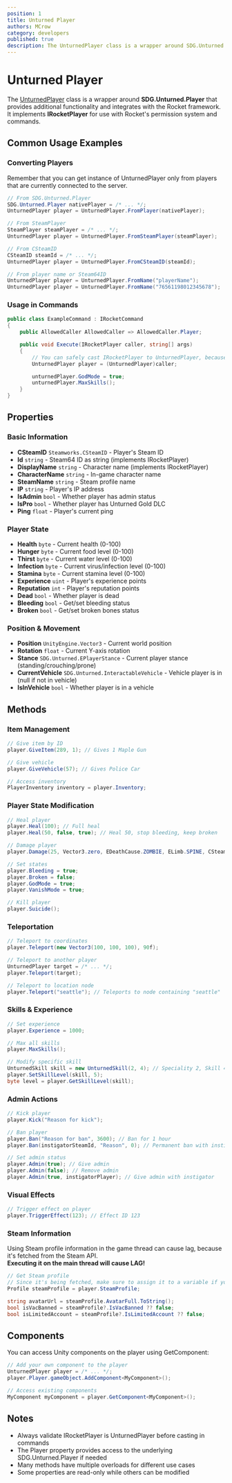 ```yaml
---
position: 1
title: Unturned Player
authors: MCrow
category: developers
published: true
description: The UnturnedPlayer class is a wrapper around SDG.Unturned.Player that provides additional functionality and integrates with the Rocket framework.
---
```

# Unturned Player

The [UnturnedPlayer](https://github.com/SmartlyDressedGames/Legally-Distinct-Missile/blob/master/Rocket.Unturned/Player/UnturnedPlayer.cs) class is a wrapper around **SDG.Unturned.Player** that provides additional functionality and integrates with the Rocket framework. It implements **IRocketPlayer** for use with Rocket's permission system and commands.

## Common Usage Examples

### Converting Players
Remember that you can get instance of UnturnedPlayer only from players that are currently connected to the server.
```csharp
// From SDG.Unturned.Player
SDG.Unturned.Player nativePlayer = /* ... */;
UnturnedPlayer player = UnturnedPlayer.FromPlayer(nativePlayer);

// From SteamPlayer
SteamPlayer steamPlayer = /* ... */;
UnturnedPlayer player = UnturnedPlayer.FromSteamPlayer(steamPlayer);

// From CSteamID
CSteamID steamId = /* ... */;
UnturnedPlayer player = UnturnedPlayer.FromCSteamID(steamId);

// From player name or Steam64ID
UnturnedPlayer player = UnturnedPlayer.FromName("playerName");
UnturnedPlayer player = UnturnedPlayer.FromName("76561198012345678");
```

### Usage in Commands

```csharp
public class ExampleCommand : IRocketCommand
{
    public AllowedCaller AllowedCaller => AllowedCaller.Player;

    public void Execute(IRocketPlayer caller, string[] args)
    {
        // You can safely cast IRocketPlayer to UnturnedPlayer, because AllowedCaller is Player
        UnturnedPlayer player = (UnturnedPlayer)caller;

        unturnedPlayer.GodMode = true;
        unturnedPlayer.MaxSkills();
    }
}
```

## Properties

### Basic Information
- **CSteamID** `Steamworks.CSteamID` - Player's Steam ID
- **Id** `string` - Steam64 ID as string (implements IRocketPlayer)
- **DisplayName** `string` - Character name (implements IRocketPlayer)  
- **CharacterName** `string` - In-game character name
- **SteamName** `string` - Steam profile name
- **IP** `string` - Player's IP address
- **IsAdmin** `bool` - Whether player has admin status
- **IsPro** `bool` - Whether player has Unturned Gold DLC
- **Ping** `float` - Player's current ping

### Player State
- **Health** `byte` - Current health (0-100)
- **Hunger** `byte` - Current food level (0-100)
- **Thirst** `byte` - Current water level (0-100)
- **Infection** `byte` - Current virus/infection level (0-100)
- **Stamina** `byte` - Current stamina level (0-100)
- **Experience** `uint` - Player's experience points
- **Reputation** `int` - Player's reputation points
- **Dead** `bool` - Whether player is dead
- **Bleeding** `bool` - Get/set bleeding status
- **Broken** `bool` - Get/set broken bones status

### Position & Movement
- **Position** `UnityEngine.Vector3` - Current world position
- **Rotation** `float` - Current Y-axis rotation
- **Stance** `SDG.Unturned.EPlayerStance` - Current player stance (standing/crouching/prone)
- **CurrentVehicle** `SDG.Unturned.InteractableVehicle` - Vehicle player is in (null if not in vehicle)
- **IsInVehicle** `bool` - Whether player is in a vehicle

## Methods

### Item Management
```csharp
// Give item by ID
player.GiveItem(289, 1); // Gives 1 Maple Gun

// Give vehicle
player.GiveVehicle(57); // Gives Police Car

// Access inventory
PlayerInventory inventory = player.Inventory;
```

### Player State Modification
```csharp
// Heal player
player.Heal(100); // Full heal
player.Heal(50, false, true); // Heal 50, stop bleeding, keep broken

// Damage player
player.Damage(25, Vector3.zero, EDeathCause.ZOMBIE, ELimb.SPINE, CSteamID.Nil);

// Set states
player.Bleeding = true;
player.Broken = false;
player.GodMode = true;
player.VanishMode = true;

// Kill player
player.Suicide();
```

### Teleportation
```csharp
// Teleport to coordinates
player.Teleport(new Vector3(100, 100, 100), 90f);

// Teleport to another player
UnturnedPlayer target = /* ... */;
player.Teleport(target);

// Teleport to location node
player.Teleport("seattle"); // Teleports to node containing "seattle"
```

### Skills & Experience
```csharp
// Set experience
player.Experience = 1000;

// Max all skills
player.MaxSkills();

// Modify specific skill
UnturnedSkill skill = new UnturnedSkill(2, 4); // Speciality 2, Skill 4
player.SetSkillLevel(skill, 5);
byte level = player.GetSkillLevel(skill);
```

### Admin Actions
```csharp
// Kick player
player.Kick("Reason for kick");

// Ban player
player.Ban("Reason for ban", 3600); // Ban for 1 hour
player.Ban(instigatorSteamId, "Reason", 0); // Permanent ban with instigator

// Set admin status
player.Admin(true); // Give admin
player.Admin(false); // Remove admin
player.Admin(true, instigatorPlayer); // Give admin with instigator
```

### Visual Effects
```csharp
// Trigger effect on player
player.TriggerEffect(123); // Effect ID 123
```

### Steam Information
Using Steam profile information in the game thread can cause lag, because it's fetched from the Steam API.  
**Executing it on the main thread will cause LAG!**

```csharp
// Get Steam profile
// Since it's being fetched, make sure to assign it to a variable if you need to use it multiple times.
Profile steamProfile = player.SteamProfile;

string avatarUrl = steamProfile.AvatarFull.ToString();
bool isVacBanned = steamProfile?.IsVacBanned ?? false;
bool isLimitedAccount = steamProfile?.IsLimitedAccount ?? false;
```

## Components

You can access Unity components on the player using GetComponent:

```csharp
// Add your own component to the player
UnturnedPlayer player = /* ... */;
player.Player.gameObject.AddComponent<MyComponent>();

// Access existing components
MyComponent myComponent = player.GetComponent<MyComponent>();
```

## Notes
- Always validate IRocketPlayer is UnturnedPlayer before casting in commands
- The Player property provides access to the underlying SDG.Unturned.Player if needed
- Many methods have multiple overloads for different use cases
- Some properties are read-only while others can be modified